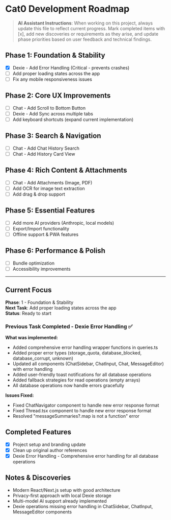 # Cat0 Development Roadmap

> **AI Assistant Instructions**: When working on this project, always update this file to reflect current progress. Mark completed items with [x], add new discoveries or requirements as they arise, and update phase priorities based on user feedback and technical findings.

## Phase 1: Foundation & Stability
- [x] Dexie - Add Error Handling (Critical - prevents crashes)
- [ ] Add proper loading states across the app
- [ ] Fix any mobile responsiveness issues

## Phase 2: Core UX Improvements  
- [ ] Chat - Add Scroll to Bottom Button
- [ ] Dexie - Add Sync across multiple tabs
- [ ] Add keyboard shortcuts (expand current implementation)

## Phase 3: Search & Navigation
- [ ] Chat - Add Chat History Search
- [ ] Chat - Add History Card View

## Phase 4: Rich Content & Attachments
- [ ] Chat - Add Attachments (Image, PDF)
- [ ] Add OCR for image text extraction
- [ ] Add drag & drop support

## Phase 5: Essential Features
- [ ] Add more AI providers (Anthropic, local models)
- [ ] Export/Import functionality
- [ ] Offline support & PWA features

## Phase 6: Performance & Polish
- [ ] Bundle optimization
- [ ] Accessibility improvements

---

## Current Focus
**Phase**: 1 - Foundation & Stability  
**Next Task**: Add proper loading states across the app  
**Status**: Ready to start

### Previous Task Completed - Dexie Error Handling ✅
**What was implemented:**
- Added comprehensive error handling wrapper functions in queries.ts
- Added proper error types (storage_quota, database_blocked, database_corrupt, unknown)
- Updated all components (ChatSidebar, ChatInput, Chat, MessageEditor) with error handling
- Added user-friendly toast notifications for all database operations
- Added fallback strategies for read operations (empty arrays)
- All database operations now handle errors gracefully

**Issues Fixed:**
- Fixed ChatNavigator component to handle new error response format
- Fixed Thread.tsx component to handle new error response format
- Resolved "messageSummaries?.map is not a function" error

## Completed Features
- [x] Project setup and branding update
- [x] Clean up original author references
- [x] Dexie Error Handling - Comprehensive error handling for all database operations

## Notes & Discoveries
- Modern React/Next.js setup with good architecture
- Privacy-first approach with local Dexie storage
- Multi-model AI support already implemented
- Dexie operations missing error handling in ChatSidebar, ChatInput, MessageEditor components
